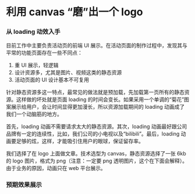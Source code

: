 # 利用 canvas “磨”出一个 logo

### 从 loading 动效入手

目前工作中主要负责活动页的前端 UI 展示。在活动页面的制作过程中，发现其与平常的功能页面存在一些不同点：

1. 重 UI 展示，轻逻辑
2. 设计资源多，尤其是图片、视频这类的静态资源
3. 活动页面的 UI 设计基本不可复用

针对静态资源多这一特点，最常见的做法就是预加载，先加载第一页所有的静态资源。这样做的坏处就是页面 loading 的时间会变长。如果采用一个单调的“菊花”图案展示给用户，会让时间显得更加漫长，所以资源加载期间的 loading 动画成了我们一个动脑筋的地方。

首先，loading 动画不需要请求太大的静态资源。其次，loading 动画最好跟公司品牌有一定的连续性，比如，我们公司的小电视以及“bilibili”。最后，loading 动画要足够的炫，这样，才能吸引住用户的眼球，保证留存率。

我们选择了在 logo 上面做文章。技术选型为 canvas，静态资源选择了一张 6kb 的 logo 图片，格式为 png（注意：一定要 png 透明图片，这个在下面会解释）。由于业务的原因，动画只在 web 平台展示。

### 预期效果展示
